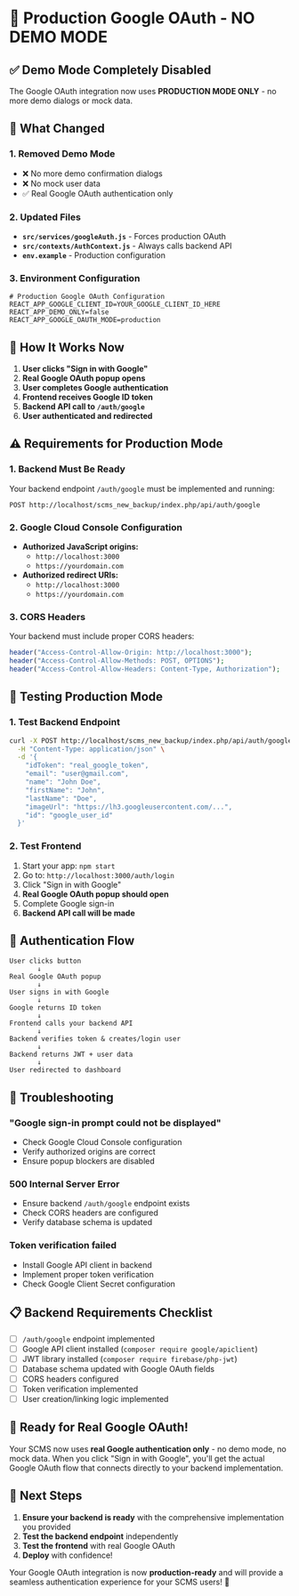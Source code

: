 # 🚀 Production Google OAuth - NO DEMO MODE

## ✅ **Demo Mode Completely Disabled**

The Google OAuth integration now uses **PRODUCTION MODE ONLY** - no more demo dialogs or mock data.

## 🔧 **What Changed**

### **1. Removed Demo Mode**
- ❌ No more demo confirmation dialogs
- ❌ No mock user data
- ✅ Real Google OAuth authentication only

### **2. Updated Files**
- **`src/services/googleAuth.js`** - Forces production OAuth
- **`src/contexts/AuthContext.js`** - Always calls backend API
- **`env.example`** - Production configuration

### **3. Environment Configuration**
```env
# Production Google OAuth Configuration
REACT_APP_GOOGLE_CLIENT_ID=YOUR_GOOGLE_CLIENT_ID_HERE
REACT_APP_DEMO_ONLY=false
REACT_APP_GOOGLE_OAUTH_MODE=production
```

## 🎯 **How It Works Now**

1. **User clicks "Sign in with Google"**
2. **Real Google OAuth popup opens**
3. **User completes Google authentication**
4. **Frontend receives Google ID token**
5. **Backend API call to `/auth/google`**
6. **User authenticated and redirected**

## ⚠️ **Requirements for Production Mode**

### **1. Backend Must Be Ready**
Your backend endpoint `/auth/google` must be implemented and running:
```
POST http://localhost/scms_new_backup/index.php/api/auth/google
```

### **2. Google Cloud Console Configuration**
- **Authorized JavaScript origins:**
  - `http://localhost:3000`
  - `https://yourdomain.com`
- **Authorized redirect URIs:**
  - `http://localhost:3000`
  - `https://yourdomain.com`

### **3. CORS Headers**
Your backend must include proper CORS headers:
```php
header("Access-Control-Allow-Origin: http://localhost:3000");
header("Access-Control-Allow-Methods: POST, OPTIONS");
header("Access-Control-Allow-Headers: Content-Type, Authorization");
```

## 🧪 **Testing Production Mode**

### **1. Test Backend Endpoint**
```bash
curl -X POST http://localhost/scms_new_backup/index.php/api/auth/google \
  -H "Content-Type: application/json" \
  -d '{
    "idToken": "real_google_token",
    "email": "user@gmail.com",
    "name": "John Doe",
    "firstName": "John",
    "lastName": "Doe",
    "imageUrl": "https://lh3.googleusercontent.com/...",
    "id": "google_user_id"
  }'
```

### **2. Test Frontend**
1. Start your app: `npm start`
2. Go to: `http://localhost:3000/auth/login`
3. Click "Sign in with Google"
4. **Real Google OAuth popup should open**
5. Complete Google sign-in
6. **Backend API call will be made**

## 🔄 **Authentication Flow**

```
User clicks button
       ↓
Real Google OAuth popup
       ↓
User signs in with Google
       ↓
Google returns ID token
       ↓
Frontend calls your backend API
       ↓
Backend verifies token & creates/login user
       ↓
Backend returns JWT + user data
       ↓
User redirected to dashboard
```

## 🚨 **Troubleshooting**

### **"Google sign-in prompt could not be displayed"**
- Check Google Cloud Console configuration
- Verify authorized origins are correct
- Ensure popup blockers are disabled

### **500 Internal Server Error**
- Ensure backend `/auth/google` endpoint exists
- Check CORS headers are configured
- Verify database schema is updated

### **Token verification failed**
- Install Google API client in backend
- Implement proper token verification
- Check Google Client Secret configuration

## 📋 **Backend Requirements Checklist**

- [ ] `/auth/google` endpoint implemented
- [ ] Google API client installed (`composer require google/apiclient`)
- [ ] JWT library installed (`composer require firebase/php-jwt`)
- [ ] Database schema updated with Google OAuth fields
- [ ] CORS headers configured
- [ ] Token verification implemented
- [ ] User creation/linking logic implemented

## 🎉 **Ready for Real Google OAuth!**

Your SCMS now uses **real Google authentication only** - no demo mode, no mock data. When you click "Sign in with Google", you'll get the actual Google OAuth flow that connects directly to your backend implementation.

## 🔗 **Next Steps**

1. **Ensure your backend is ready** with the comprehensive implementation you provided
2. **Test the backend endpoint** independently  
3. **Test the frontend** with real Google OAuth
4. **Deploy** with confidence!

Your Google OAuth integration is now **production-ready** and will provide a seamless authentication experience for your SCMS users! 🚀
